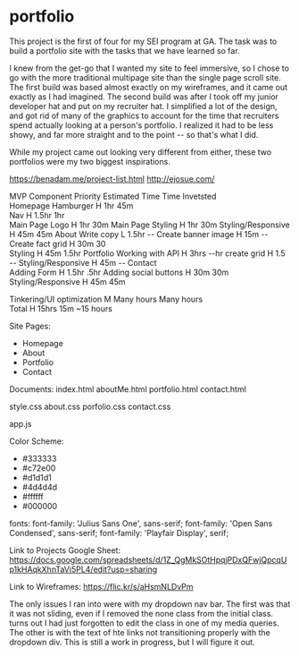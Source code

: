 # portfolio
This project is the first of four for my SEI program at GA. The task was to build a portfolio site with the tasks that we have learned so far. 

I knew from the get-go that I wanted my site to feel immersive, so I chose to go with the more traditional multipage site than the single page scroll site. 
The first build was based almost exactly on my wireframes, and it came out exactly as I had imagined. The second build was after I took off my junior developer
hat and put on my recruiter hat. I simplified a lot of the design, and got rid of many of the graphics to account for the time that recruiters spend actually
looking at a person's portfolio. I realized it had to be less showy, and far more straight and to the point -- so that's what I did.

While my project came out looking very different from either, these two portfolios were my two biggest inspirations.

https://benadam.me/project-list.html
http://ejosue.com/

MVP
Component	            Priority	Estimated Time	Time Invetsted	
Homepage
    Hamburger	            H	        1hr	            45m	            
    Nav	                    H	        1.5hr	        1hr	            
    Main Page Logo          H           1hr             30m
    Main Page Styling       H           1hr             30m
    Styling/Responsive      H           45m             45m
About
    Write copy              L           1.5hr           --
    Create banner image     H           15m             --
    Create fact grid        H           30m             30  
    Styling                 H           45m             1.5hr
Portfolio
    Working with API	    H	        3hrs	        --hr
    create grid             H           1.5             --
    Styling/Responsive      H           45m             --
Contact    
    Adding Form	            H	        1.5hr	        .5hr
    Adding social buttons	H           30m             30m
    Styling/Responsive      H           45m             45m	 

Tinkering/UI optimization   M           Many hours      Many hours           
Total	                    H	        15hrs 15m	    ~15 hours	        

Site Pages:
- Homepage
- About
- Portfolio
- Contact

Documents:
index.html
aboutMe.html
portfolio.html
contact.html

style.css
about.css
porfolio.css
contact.css

app.js

Color Scheme:
- #333333
- #c72e00
- #d1d1d1
- #4d4d4d
- #ffffff
- #000000

fonts:
font-family: 'Julius Sans One', sans-serif;
font-family: 'Open Sans Condensed', sans-serif;
font-family: 'Playfair Display', serif;

Link to Projects Google Sheet:
https://docs.google.com/spreadsheets/d/1Z_QgMkSOtHpqjPDxQFwjQpcqUp1kHAqkXhnTaVi5PL4/edit?usp=sharing

Link to Wireframes:
https://flic.kr/s/aHsmNLDvPm

The only issues I ran into were with my dropdown nav bar. The first was that it was not sliding, even if I removed the none class from the initial
class. turns out I had just forgotten to edit the class in one of my media queries. The other is with the text of hte links not transitioning 
properly with the dropdown div. This is still a work in progress, but I will figure it out.

